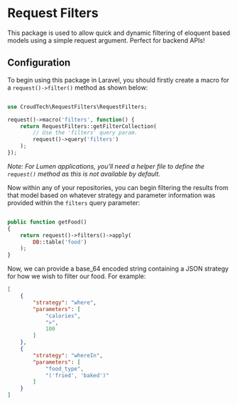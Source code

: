 # Request Filters

This package is used to allow quick and dynamic filtering of eloquent based models using a simple request argument. Perfect for backend APIs!

## Configuration

To begin using this package in Laravel, you should firstly create a macro for a `request()->filter()` method as shown below:

```php

use CroudTech\RequestFilters\RequestFilters;

request()->macro('filters', function() {
    return RequestFilters::getFilterCollection(
        // Use the 'filters' query param.
        request()->query('filters')
    );
});

```

*Note: For Lumen applications, you'll need a helper file to define the `request()` method as this is not available by default.*

Now within any of your repositories, you can begin filtering the results from that model based on whatever strategy and parameter information was provided within the `filters` query parameter:

```php

public function getFood()
{
    return request()->filters()->apply(
        DB::table('food')
    );
}

```

Now, we can provide a base_64 encoded string containing a JSON strategy for how we wish to filter our food. For example:

```json
[
    {
        "strategy": "where",
        "parameters": [
            "calories",
            ">",
            100
        ]
    },
    {
        "strategy": "whereIn",
        "parameters": [
            "food_type",
            "('fried', 'baked')"
        ]
    }
]
```

